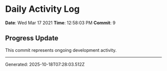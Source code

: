# Daily Activity Log

**Date**: Wed Mar 17 2021
**Time**: 12:58:03 PM
**Commit**: 9

## Progress Update

This commit represents ongoing development activity.

---
Generated: 2025-10-18T07:28:03.512Z
